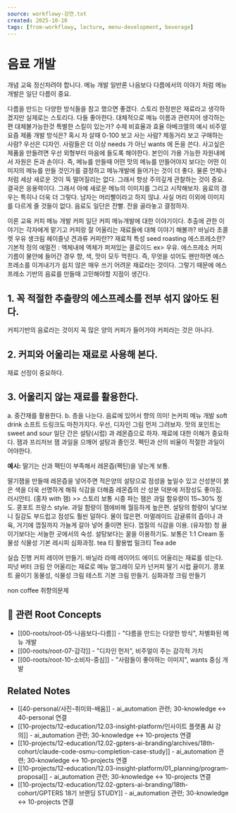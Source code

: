 ```yaml
---
source: workflowy-강연.txt
created: 2025-10-10
tags: [from-workflowy, lecture, menu-development, beverage]
---
```


# 음료 개발

개념 교육
정신차려야 합니다.
메뉴 개발 일반론
나음보다 다름에서의 이야기 처럼 메뉴 개발은 일단 다름이 중요.

다름을 만드는 다양한 방식들을 참고 했으면 좋겠다.
스토리
한정판은 재료라고 생각하겠지만 실제로는 스토리다. 다들 좋아한다.
대체적으로 메뉴 이름과 관련지어 생각하는 편
대체불가능한것
특별한 스킬이 있는가?
수제
비효율과 효율
아베크엘의 예시
비주얼
요즘 제품 개발 방식은?
혹시 차 살때 0-100 보고 사는 사람? 제동거리 보고 구매하는 사람?
우선은 디자인.
사람들은 더 이상 needs 가 아닌 wants 에 돈을 쓴다.
사고싶은 제품을 만들려면 우선 외형부터 마음에 들도록 해야한다.
본인이 가용 가능한 자원내에서
자원은 돈과 손이다.
즉, 메뉴를 만들때 어떤 맛의 메뉴를 만들어야지 보다는
어떤 이미지의 메뉴를 만들 것인가를 결정하고 메뉴개발에 들어가는 것이 더 좋다.
물론 언제나처럼 세상 새로운 것이 뚝 떨어질리는 없다.
그래서 항상 주의깊게 관찰하는 것이 중요.
결국은 응용력이다.
그래서 아예 새로운 메뉴의 이미지를 그리고 시작해보자.
음료의 경우는 특히나 더욱 더 그렇다.
남자는 머리빨이라고 하지 않냐.
사실 머리 이외에 이미지를 다르게 줄 것들이 없다.
음료도 일단은 잔빨.
잔을 골라놓고 결정하자.

이론 교육
커피 메뉴 개발
커피
일단 커피 메뉴개발에 대한 이야기이다.
추출에 관한 이야기는 각자에게 맡기고
커피랑 잘 어울리는 재료들에 대해 이야기 해볼까?
바닐라
초콜렛
우유
생크림
헤이즐넛
견과류
커피란??
재료적 특성
seed roasting
에스프레소란?
기본적 정의
에멀전 : 액체내에 액체가 퍼져있는 콜로이드 ex> 우유. 에스프레소
커피 기름이 물안에 들어간 경우
향, 색, 맛이 모두 먹힌다.
즉, 무엇을 섞어도 왠만하면 에스프레소를 이겨내기가 쉽지 않은 매우 쓰기 어려운 재료라는 것이다.
그렇기 때문에 에스프레소 기반의 음료를 만들때 고민해야할 지점이 생긴다.

## 1. 꼭 적절한 추출량의 에스프레소를 전부 섞지 않아도 된다.

커피기반의 음료라는 것이지 꼭 많은 양의 커피가 들어가야 커피라는 것은 아니다.

## 2. 커피와 어울리는 재료로 사용해 본다.

재료 선정이 중요하다.

## 3. 어울리지 않는 재료를 활용한다.

a. 중간재를 활용한다.
b. 층을 나눈다.
음료에 있어서 향의 의미!
논커피 메뉴 개발
soft drink
소프트 드링크도 마찬가지다.
우선, 디자인
그림 먼저 그려보자.
맛의 포인트는 sweet and sour
일단 간은 설탕(시럽) 과 레몬즙으로 하자.
재료에 대한 이해가 중요하다.
잼과 프리저브
잼
과일을 으깨어 설탕과 졸인것. 펙틴과 산의 비율이 적절한 과일이어야한다.

**예시:** 딸기는 산과 팩틴이 부족해서 레몬즙(펙틴)을 넣는게 보통.

딸기잼을 만들때 레몬즙을 넣어주면 적은양의 설탕으로 점성을 높일수 있고 산성분이 붉은 색을 더욱 선명하게 해줘 식감을 더해줌
레몬즙의 산 성분 덕분에 저장성도 좋아짐.
러시안티. (홍차 with 잼) >> 스토리
보통 시중 파는 잼은 과일 함유량이 15~30% 정도.
콩포트
프랑스 style. 과일 함량이 잼에비해 월등하게 높은편. 설탕의 함량이 낳다보니 질감도 부드럽고 점성도 훨씬 덜하다. 물이 많은편.
마멀레이드
감귤류의 즙이나 과육, 거기에 껍질까지 가늘게 갈아 넣어 졸이면 된다. 껍질의 식감을 이용. (유자청)
청
끓이기보다는 서늘한 곳에서의 숙성. 설탕보다는 꿀을 이용하기도.
보통은 1:1
Cream
동물성
식물성
기본 레시피
심화과정.
tea
티 활용법
밀크티
Tea ade

실습 진행
커피
레이어 만들기.
바닐라 라떼
레이어드 에이드
어울리는 재료를 섞는다.
피넛 버터 크림
안 어울리는 재료로 메뉴
얼그레이 모카
넌커피
딸기 시럽 끓이기.
콩포트 끓이기
동물성, 식물성 크림 테스트
기본 크림 만들기.
심화과정 크림 만들기

non coffee
취향의문제

## 🌳 관련 Root Concepts

- [[00-roots/root-05-나음보다-다름]] - "다름을 만드는 다양한 방식", 차별화된 메뉴 개발
- [[00-roots/root-07-감각]] - "디자인 먼저", 비주얼이 주는 감각적 가치
- [[00-roots/root-10-소비자-중심]] - "사람들이 좋아하는 이미지", wants 중심 개발

## Related Notes

- [[40-personal/사진-취미와-배움]] - ai_automation 관련; 30-knowledge ↔ 40-personal 연결
- [[10-projects/12-education/12.03-insight-platform/인사이트 플랫폼 AI 강의]] - ai_automation 관련; 30-knowledge ↔ 10-projects 연결
- [[10-projects/12-education/12.02-gpters-ai-branding/archives/18th-cohort/claude-code-osmu-completion-case-study]] - ai_automation 관련; 30-knowledge ↔ 10-projects 연결
- [[10-projects/12-education/12.03-insight-platform/01_planning/program-proposal]] - ai_automation 관련; 30-knowledge ↔ 10-projects 연결
- [[10-projects/12-education/12.02-gpters-ai-branding/18th-cohort/GPTERS 18기 브랜딩 STUDY]] - ai_automation 관련; 30-knowledge ↔ 10-projects 연결
